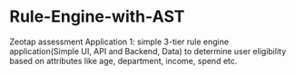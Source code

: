 # Rule-Engine-with-AST
Zeotap assessment Application 1: simple 3-tier rule engine application(Simple UI, API and Backend, Data) to determine user eligibility based on attributes like age, department, income, spend etc.
